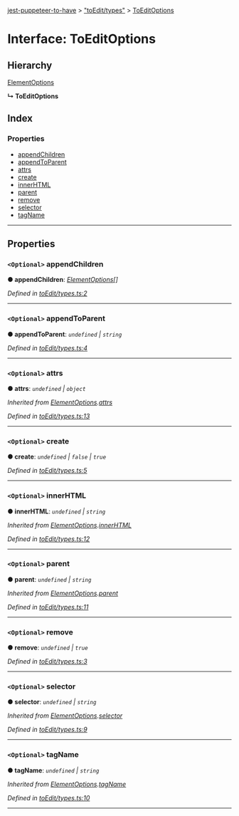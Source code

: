 [jest-puppeteer-to-have](../README.md) > ["toEdit/types"](../modules/_toedit_types_.md) > [ToEditOptions](../interfaces/_toedit_types_.toeditoptions.md)

# Interface: ToEditOptions

## Hierarchy

 [ElementOptions](_toedit_types_.elementoptions.md)

**↳ ToEditOptions**

## Index

### Properties

* [appendChildren](_toedit_types_.toeditoptions.md#appendchildren)
* [appendToParent](_toedit_types_.toeditoptions.md#appendtoparent)
* [attrs](_toedit_types_.toeditoptions.md#attrs)
* [create](_toedit_types_.toeditoptions.md#create)
* [innerHTML](_toedit_types_.toeditoptions.md#innerhtml)
* [parent](_toedit_types_.toeditoptions.md#parent)
* [remove](_toedit_types_.toeditoptions.md#remove)
* [selector](_toedit_types_.toeditoptions.md#selector)
* [tagName](_toedit_types_.toeditoptions.md#tagname)

---

## Properties

<a id="appendchildren"></a>

### `<Optional>` appendChildren

**● appendChildren**: *[ElementOptions](_toedit_types_.elementoptions.md)[]*

*Defined in [toEdit/types.ts:2](https://github.com/cancerberoSgx/jest-puppeteer-to-have/blob/d35cf7c/src/toEdit/types.ts#L2)*

___
<a id="appendtoparent"></a>

### `<Optional>` appendToParent

**● appendToParent**: *`undefined` \| `string`*

*Defined in [toEdit/types.ts:4](https://github.com/cancerberoSgx/jest-puppeteer-to-have/blob/d35cf7c/src/toEdit/types.ts#L4)*

___
<a id="attrs"></a>

### `<Optional>` attrs

**● attrs**: *`undefined` \| `object`*

*Inherited from [ElementOptions](_toedit_types_.elementoptions.md).[attrs](_toedit_types_.elementoptions.md#attrs)*

*Defined in [toEdit/types.ts:13](https://github.com/cancerberoSgx/jest-puppeteer-to-have/blob/d35cf7c/src/toEdit/types.ts#L13)*

___
<a id="create"></a>

### `<Optional>` create

**● create**: *`undefined` \| `false` \| `true`*

*Defined in [toEdit/types.ts:5](https://github.com/cancerberoSgx/jest-puppeteer-to-have/blob/d35cf7c/src/toEdit/types.ts#L5)*

___
<a id="innerhtml"></a>

### `<Optional>` innerHTML

**● innerHTML**: *`undefined` \| `string`*

*Inherited from [ElementOptions](_toedit_types_.elementoptions.md).[innerHTML](_toedit_types_.elementoptions.md#innerhtml)*

*Defined in [toEdit/types.ts:12](https://github.com/cancerberoSgx/jest-puppeteer-to-have/blob/d35cf7c/src/toEdit/types.ts#L12)*

___
<a id="parent"></a>

### `<Optional>` parent

**● parent**: *`undefined` \| `string`*

*Inherited from [ElementOptions](_toedit_types_.elementoptions.md).[parent](_toedit_types_.elementoptions.md#parent)*

*Defined in [toEdit/types.ts:11](https://github.com/cancerberoSgx/jest-puppeteer-to-have/blob/d35cf7c/src/toEdit/types.ts#L11)*

___
<a id="remove"></a>

### `<Optional>` remove

**● remove**: *`undefined` \| `true`*

*Defined in [toEdit/types.ts:3](https://github.com/cancerberoSgx/jest-puppeteer-to-have/blob/d35cf7c/src/toEdit/types.ts#L3)*

___
<a id="selector"></a>

### `<Optional>` selector

**● selector**: *`undefined` \| `string`*

*Inherited from [ElementOptions](_toedit_types_.elementoptions.md).[selector](_toedit_types_.elementoptions.md#selector)*

*Defined in [toEdit/types.ts:9](https://github.com/cancerberoSgx/jest-puppeteer-to-have/blob/d35cf7c/src/toEdit/types.ts#L9)*

___
<a id="tagname"></a>

### `<Optional>` tagName

**● tagName**: *`undefined` \| `string`*

*Inherited from [ElementOptions](_toedit_types_.elementoptions.md).[tagName](_toedit_types_.elementoptions.md#tagname)*

*Defined in [toEdit/types.ts:10](https://github.com/cancerberoSgx/jest-puppeteer-to-have/blob/d35cf7c/src/toEdit/types.ts#L10)*

___

